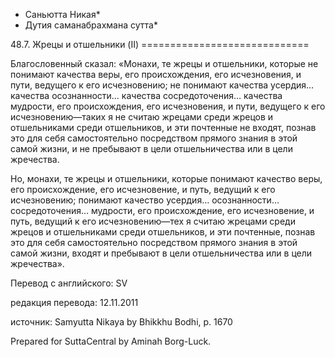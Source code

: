 * Саньютта Никая*
* Дутия саманабрахмана сутта*

48\.7\. Жрецы и отшельники \(II\)
\=\=\=\=\=\=\=\=\=\=\=\=\=\=\=\=\=\=\=\=\=\=\=\=\=\=\=\=\=

Благословенный сказал: «Монахи, те жрецы и отшельники, которые не понимают качества веры, его происхождения, его исчезновения, и пути, ведущего к его исчезновению; не понимают качества усердия… качества осознанности… качества сосредоточения… качества мудрости, его происхождения, его исчезновения, и пути, ведущего к его исчезновению—таких я не считаю жрецами среди жрецов и отшельниками среди отшельников, и эти почтенные не входят, познав это для себя самостоятельно посредством прямого знания в этой самой жизни, и не пребывают в цели отшельничества или в цели жречества\.

Но, монахи, те жрецы и отшельники, которые понимают качество веры, его происхождение, его исчезновение, и путь, ведущий к его исчезновению; понимают качество усердия… осознанности… сосредоточения… мудрости, его происхождение, его исчезновение, и путь, ведущий к его исчезновению—тех я считаю жрецами среди жрецов и отшельниками среди отшельников, и эти почтенные, познав это для себя самостоятельно посредством прямого знания в этой самой жизни, входят и пребывают в цели отшельничества или в цели жречества»\.

Перевод с английского: SV

редакция перевода: 12\.11\.2011

источник: Samyutta Nikaya by Bhikkhu Bodhi, p\. 1670

Prepared for SuttaCentral by Aminah Borg\-Luck\.